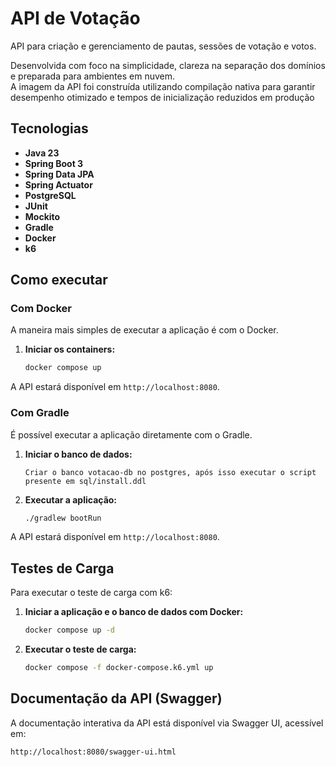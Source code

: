 # API de Votação

API para criação e gerenciamento de pautas, sessões de votação e votos.

Desenvolvida com foco na simplicidade, clareza na separação dos domínios e preparada para ambientes em nuvem.  
A imagem da API foi construída utilizando compilação nativa para garantir desempenho otimizado e tempos de inicialização reduzidos em produção

## Tecnologias

* **Java 23**
* **Spring Boot 3**
* **Spring Data JPA**
* **Spring Actuator**
* **PostgreSQL**
* **JUnit**
* **Mockito**
* **Gradle**
* **Docker**
* **k6**

## Como executar

### Com Docker

A maneira mais simples de executar a aplicação é com o Docker.

1.  **Iniciar os containers:**

    ```bash
    docker compose up
    ```

A API estará disponível em `http://localhost:8080`.

### Com Gradle

É possível executar a aplicação diretamente com o Gradle.

1.  **Iniciar o banco de dados:**

    ```
    Criar o banco votacao-db no postgres, após isso executar o script presente em sql/install.ddl
    ```

2.  **Executar a aplicação:**

    ```bash
    ./gradlew bootRun
    ```

A API estará disponível em `http://localhost:8080`.

## Testes de Carga

Para executar o teste de carga com k6:

1.  **Iniciar a aplicação e o banco de dados com Docker:**

    ```bash
    docker compose up -d
    ```

2.  **Executar o teste de carga:**

    ```bash
    docker compose -f docker-compose.k6.yml up
    ```
## Documentação da API (Swagger)

A documentação interativa da API está disponível via Swagger UI, acessível em:

`http://localhost:8080/swagger-ui.html`